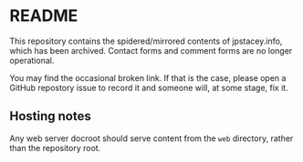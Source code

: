 # README

This repository contains the spidered/mirrored contents of jpstacey.info, which has been archived. Contact forms and comment forms are no longer operational.

You may find the occasional broken link. If that is the case, please open a GitHub repostory issue to record it and someone will, at some stage, fix it.

## Hosting notes

Any web server docroot should serve content from the `web` directory, rather than the repository root.